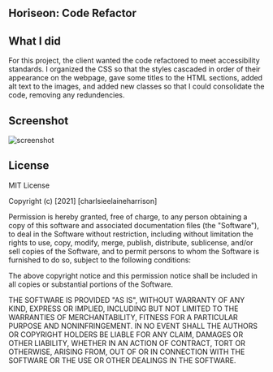 ## Horiseon: Code Refactor

## What I did

For this project, the client wanted the code refactored to meet accessibility standards. I organized the CSS so that the styles cascaded in order of their appearance on the webpage, gave some titles to the HTML sections, added alt text to the images, and added new classes so that I could consolidate the code, removing any redundencies.

## Screenshot
![screenshot](Develop/assets/images/Screenshot.png)


## License

MIT License

Copyright (c) [2021] [charlsieelaineharrison]

Permission is hereby granted, free of charge, to any person obtaining a copy
of this software and associated documentation files (the "Software"), to deal
in the Software without restriction, including without limitation the rights
to use, copy, modify, merge, publish, distribute, sublicense, and/or sell
copies of the Software, and to permit persons to whom the Software is
furnished to do so, subject to the following conditions:

The above copyright notice and this permission notice shall be included in all
copies or substantial portions of the Software.

THE SOFTWARE IS PROVIDED "AS IS", WITHOUT WARRANTY OF ANY KIND, EXPRESS OR
IMPLIED, INCLUDING BUT NOT LIMITED TO THE WARRANTIES OF MERCHANTABILITY,
FITNESS FOR A PARTICULAR PURPOSE AND NONINFRINGEMENT. IN NO EVENT SHALL THE
AUTHORS OR COPYRIGHT HOLDERS BE LIABLE FOR ANY CLAIM, DAMAGES OR OTHER
LIABILITY, WHETHER IN AN ACTION OF CONTRACT, TORT OR OTHERWISE, ARISING FROM,
OUT OF OR IN CONNECTION WITH THE SOFTWARE OR THE USE OR OTHER DEALINGS IN THE
SOFTWARE.